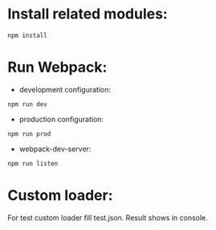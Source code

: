 # Install related modules:
```
npm install
```
# Run Webpack:
- development configuration:
```
npm run dev
```
- production configuration:
```
npm run prod
```

- webpack-dev-server: 
```
npm run listen
```

# Custom loader:
For test custom loader fill test.json. Result shows in console.